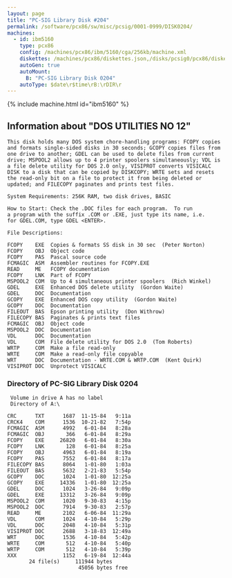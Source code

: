 ```yaml
---
layout: page
title: "PC-SIG Library Disk #204"
permalink: /software/pcx86/sw/misc/pcsig/0001-0999/DISK0204/
machines:
  - id: ibm5160
    type: pcx86
    config: /machines/pcx86/ibm/5160/cga/256kb/machine.xml
    diskettes: /machines/pcx86/diskettes.json,/disks/pcsig0/pcx86/diskettes.json
    autoGen: true
    autoMount:
      B: "PC-SIG Library Disk 0204"
    autoType: $date\r$time\rB:\rDIR\r
---
```


{% include machine.html id="ibm5160" %}

## Information about "DOS UTILITIES NO 12"

    This disk holds many DOS system chore-handling programs: FCOPY copies
    and formats single-sided disks in 30 seconds; GCOPY copies files from
    one drive to another; GDEL can be used to delete files from current
    drive; MSPOOL2 allows up to 4 printer spoolers simultaneously; VDL is
    a file delete utility for DOS 2.0 only, VISIPROT converts VISICALC
    DISK to a disk that can be copied by DISKCOPY; WRTE sets and resets
    the read-only bit on a file to protect it from being deleted or
    updated; and FILECOPY paginates and prints test files.
    
    System Requirements: 256K RAM, two disk drives, BASIC
    
    How to Start: Check the .DOC files for each program.  To run
    a program with the suffix .COM or .EXE, just type its name, i.e.
    for GDEL.COM, type GDEL <ENTER>.
    
    File Descriptions:
    
    FCOPY    EXE  Copies & formats SS disk in 30 sec  (Peter Norton)
    FCOPY    OBJ  Object code
    FCOPY    PAS  Pascal source code
    FCMAGIC  ASM  Assembler routines for FCOPY.EXE
    READ     ME   FCOPY documentation
    FCOPY    LNK  Part of FCOPY
    MSPOOL2  COM  Up to 4 simultaneous printer spoolers  (Rich Winkel)
    GDEL     EXE  Enhanced DOS delete utility  (Gordon Waite)
    GDEL     DOC  Documentation
    GCOPY    EXE  Enhanced DOS copy utility  (Gordon Waite)
    GCOPY    DOC  Documentation
    FILEOUT  BAS  Epson printing utility  (Don Withrow)
    FILECOPY BAS  Paginates & prints text files
    FCMAGIC  OBJ  Object code
    MSPOOL2  DOC  Documentation
    VDL      DOC  Documentation
    VDL      COM  File delete utility for DOS 2.0  (Tom Roberts)
    WRTP     COM  Make a file read-only
    WRTE     COM  Make a read-only file copyable
    WRT      DOC  Documentation - WRTE.COM & WRTP.COM  (Kent Quirk)
    VISIPROT DOC  Unprotect VISICALC

### Directory of PC-SIG Library Disk 0204

     Volume in drive A has no label
     Directory of A:\

    CRC      TXT      1687  11-15-84   9:11a
    CRCK4    COM      1536  10-21-82   7:54p
    FCMAGIC  ASM      4992   6-01-84   8:28a
    FCMAGIC  OBJ       366   6-01-84   8:29a
    FCOPY    EXE     26820   6-01-84   8:30a
    FCOPY    LNK       128   6-01-84   8:25a
    FCOPY    OBJ      4963   6-01-84   8:19a
    FCOPY    PAS      7552   6-01-84   8:17a
    FILECOPY BAS      8064   1-01-80   1:03a
    FILEOUT  BAS      5632   2-21-83   5:54p
    GCOPY    DOC      1024   1-01-80  12:25a
    GCOPY    EXE     14336   1-01-80  12:25a
    GDEL     DOC      1024   3-26-84   9:09p
    GDEL     EXE     13312   3-26-84   9:09p
    MSPOOL2  COM      1020   9-30-83   4:15p
    MSPOOL2  DOC      7914   9-30-83   2:57p
    READ     ME       2102   6-06-84  11:29a
    VDL      COM      1024   4-10-84   5:29p
    VDL      DOC      2048   4-10-84   5:31p
    VISIPROT DOC      2688   3-18-83  12:49a
    WRT      DOC      1536   4-10-84   5:42p
    WRTE     COM       512   4-10-84   5:40p
    WRTP     COM       512   4-10-84   5:39p
    XXX               1152   6-19-84  12:44a
           24 file(s)     111944 bytes
                           45056 bytes free
